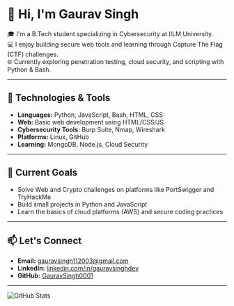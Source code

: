 # 👋 Hi, I'm Gaurav Singh

🎓 I'm a B.Tech student specializing in Cybersecurity at IILM University.  
💻 I enjoy building secure web tools and learning through Capture The Flag (CTF) challenges.  
🌐 Currently exploring penetration testing, cloud security, and scripting with Python & Bash.  

---

## 🔧 Technologies & Tools

- **Languages:** Python, JavaScript, Bash, HTML, CSS  
- **Web:** Basic web development using HTML/CSS/JS  
- **Cybersecurity Tools:** Burp Suite, Nmap, Wireshark  
- **Platforms:** Linux, GitHub  
- **Learning:** MongoDB, Node.js, Cloud Security

---

## 🚀 Current Goals

- Solve Web and Crypto challenges on platforms like PortSwigger and TryHackMe  
- Build small projects in Python and JavaScript  
- Learn the basics of cloud platforms (AWS) and secure coding practices

---

## 📫 Let's Connect

- **Email:** gauravsingh112003@gmail.com  
- **LinkedIn:** [linkedin.com/in/gauravsinghdev](https://www.linkedin.com/in/gauravsinghdev/)  
- **GitHub:** [GauravSingh0001](https://github.com/GauravSingh0001)

---

![GitHub Stats](https://github-readme-stats.vercel.app/api?username=GauravSingh0001&show_icons=true&theme=radical)
